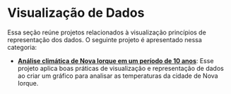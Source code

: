 # **Visualização de Dados**

Essa seção reúne projetos relacionados à visualização princípios de representação dos dados. O seguinte projeto é apresentado nessa categoria:

- **[Análise climática de Nova Iorque em um período de 10 anos](https://github.com/luizhenriqueds/luizhenriqueds.github.io/tree/master/Data%20Visualization/10%20Yeas%20Temperatures%20for%20NYC)**: Esse projeto aplica boas práticas de visualização e representação de dados ao criar um gráfico para analisar as temperaturas da cidade de Nova Iorque. 